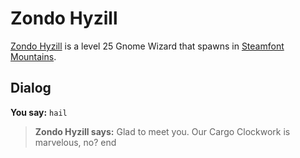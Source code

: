 # Zondo Hyzill



[Zondo Hyzill](/npc/56106) is a level 25 Gnome Wizard that spawns in [Steamfont Mountains](/zone/56).



## Dialog

**You say:** `hail`



>**Zondo Hyzill says:** Glad to meet you. Our Cargo Clockwork is marvelous, no?
end

